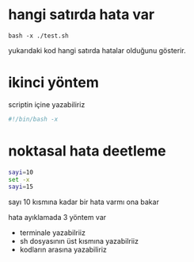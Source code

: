 # hangi satırda hata var

```cli
bash -x ./test.sh
```

yukarıdaki kod hangi satırda hatalar olduğunu gösterir.



# ikinci yöntem

scriptin içine yazabiliriz

```bash
#!/bin/bash -x
```



# noktasal hata deetleme

```bash
sayi=10
set -x
sayi=15
```



sayı 10 kısmına kadar bir hata varmı ona bakar



hata ayıklamada 3 yöntem var

* terminale yazabilriiz
* sh dosyasının üst kısmına yazabilriiz
* kodların arasına yazabiliriz